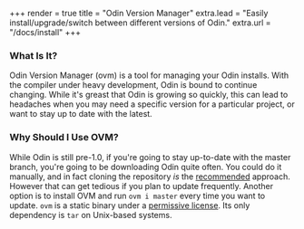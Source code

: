 +++
render = true
title = "Odin Version Manager"
extra.lead = "Easily install/upgrade/switch between different versions of Odin."
extra.url = "/docs/install"
+++

### What Is It?

Odin Version Manager (ovm) is a tool for managing your Odin installs. With the compiler under heavy development, Odin is bound to continue changing. While it's greast that Odin is growing so quickly, this can lead to headaches when you may need a specific version for a particular project, or want to stay up to date with the latest.

### Why Should I Use OVM?

While Odin is still pre-1.0, if you're going to stay up-to-date with the master branch, you're going to be downloading Odin quite often. You could do it manually, and in fact cloning the repository *is* the [recommended](https://odin-lang.org/docs/install/#clone-or-download-odin-binaries) approach. However that can get tedious if you plan to update frequently. Another option is to install OVM and run `ovm i master` every time you want to update. `ovm` is a static binary under a [permissive license](https://mit-license.org/). Its only dependency is `tar` on Unix-based systems.
